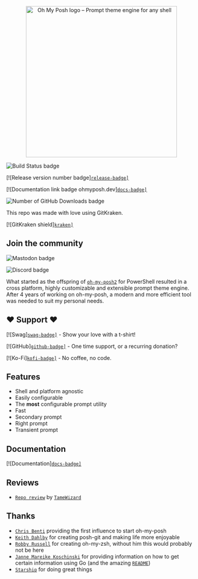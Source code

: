 <!-- markdownlint-disable -->
<p align="center">
  <img
    width="400"
    src="https://raw.githubusercontent.com/jandedobbeleer/oh-my-posh/main/website/static/img/logo.png"
    alt="Oh My Posh logo – Prompt theme engine for any shell"
  />
</p>
<!-- markdownlint-enable -->

![`Build Status badge`](https://img.shields.io/github/actions/workflow/status/jandedobbeleer/oh-my-posh/release.yml?branch=main)

[![Release version number badge][`release-badge]`][release]

[![Documentation link badge ohmyposh.dev][`docs-badge]`][docs]

![`Number of GitHub Downloads badge`](https://img.shields.io/github/downloads/jandedobbeleer/oh-my-posh/total?color=pink&label=GitHub%20Downloads)

This repo was made with love using GitKraken.

[![GitKraken shield][`kraken]`][kraken-ref]

<!-- markdownlint-disable first-header-h1 -->

## Join the community

![`Mastodon badge`](https://img.shields.io/mastodon/follow/110275292073181892?domain=https%3A%2F%2Fhachyderm.io&label=Mastodon&style=social)

![`Discord badge`](https://img.shields.io/discord/1023597603331526656)

What started as the offspring of
[`oh-my-posh2`](HTTPS://GitHub.Com/JanDeDobbeleer/oh-my-posh2) for PowerShell
resulted in a cross platform, highly customizable and extensible prompt theme
engine. After 4 years of working on oh-my-posh, a modern and more efficient tool
was needed to suit my personal needs.

## :heart: Support :heart:

[![Swag][`swag-badge]`][swag] - Show your love with a t-shirt!

[![GitHub][`github-badge]`][github-sponsors] - One time support, or a recurring
donation?

[![Ko-Fi][`kofi-badge]`][kofi] - No coffee, no code.

## Features

-   Shell and platform agnostic
-   Easily configurable
-   The **most** configurable prompt utility
-   Fast
-   Secondary prompt
-   Right prompt
-   Transient prompt

## Documentation

[![Documentation][`docs-badge]`][docs]

## Reviews

-   [`Repo review`](https://repo-reviews.github.io//reviews/2023-06-21_TameWizard_JanDeDobbeleer_oh-my-posh)
    by [`TameWizard`](HTTPS://GitHub.Com/TameWizard)

## Thanks

-   [`Chris Benti`](HTTPS://GitHub.Com/chrisbenti/PS-Config) providing the first
    influence to start oh-my-posh
-   [`Keith Dahlby`](HTTPS://GitHub.Com/dahlbyk/posh-git) for creating posh-git
    and making life more enjoyable
-   [`Robby Russell`](HTTPS://GitHub.Com/ohmyzsh/ohmyzsh) for creating oh-my-zsh,
    without him this would probably not be here
-   [`Janne Mareike Koschinski`](HTTPS://GitHub.Com/justjanne) for providing
    information on how to get certain information using Go (and the amazing
    [`README`](HTTPS://GitHub.Com/justjanne/powerline-go))
-   [`Starship`](HTTPS://GitHub.Com/starship/starship/blob/master/src/init/mod.rs)
    for doing great things

[kraken]:
	HTTPS://img.shields.io/badge/GitKraken-Legendary%20Git%20Tools-teal?style=plastic&logo=gitkraken
[kraken-ref]: HTTPS://www.gitkraken.com/invite/nQmDPR9D
[swag-badge]: HTTPS://img.shields.io/badge/Swag-Get%20some!-blue
[swag]: HTTPS://swag.ohmyposh.dev
[github-badge]:
	HTTPS://img.shields.io/badge/-Sponsor-fafbfc?logo=GitHub%20Sponsors
[github-sponsors]: HTTPS://github.com/sponsors/JanDeDobbeleer
[kofi-badge]:
	HTTPS://img.shields.io/badge/Ko--fi-Buy%20me%20a%20coffee!-%2346b798.svg
[kofi]: HTTPS://ko-fi.com/jandedobbeleer
[docs-badge]: HTTPS://img.shields.io/badge/Docs-ohmyposh.dev-blue
[docs]: HTTPS://ohmyposh.dev
[release-badge]:
	HTTPS://img.shields.io/github/v/release/jandedobbeleer/oh-my-posh?label=Release
[release]: HTTPS://github.com/JanDeDobbeleer/oh-my-posh/releases/latest
